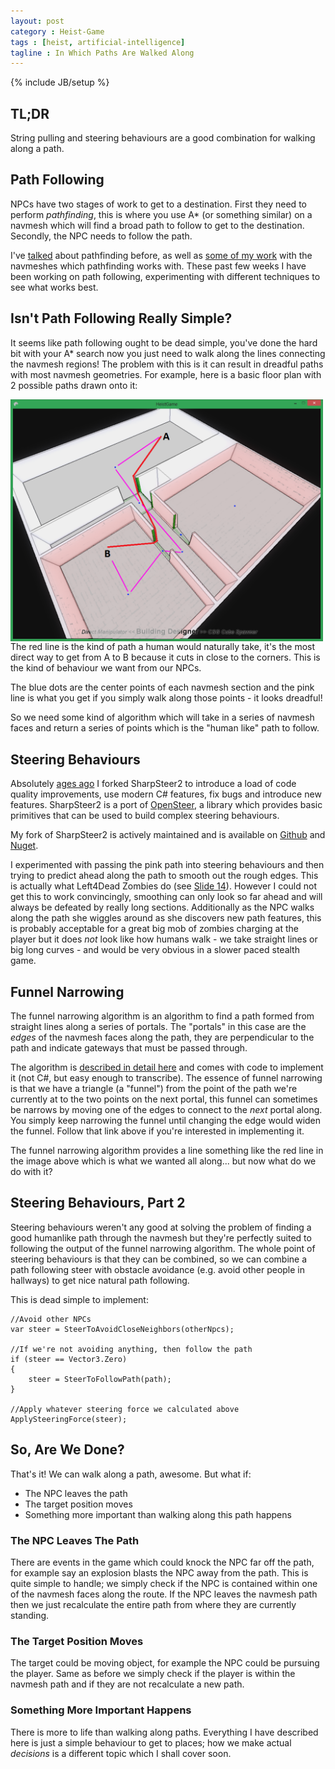 ```yaml
---
layout: post
category : Heist-Game
tags : [heist, artificial-intelligence]
tagline : In Which Paths Are Walked Along
---
```

{% include JB/setup %}


## TL;DR

String pulling and steering behaviours are a good combination for walking along a path.

## Path Following

NPCs have two stages of work to get to a destination. First they need to perform *pathfinding*, this is where you use A\* (or something similar) on a navmesh which will find a broad path to follow to get to the destination. Secondly, the NPC needs to follow the path.

I've [talked](http://martindevans.me/heist-game/2013/04/10/Pathfinding/) about pathfinding before, as well as [some of my work](http://martindevans.me/heist-game/2015/03/27/Cross-Chunk-Navmeshes/) with the navmeshes which pathfinding works with. These past few weeks I have been working on path following, experimenting with different techniques to see what works best.

## Isn't Path Following Really Simple?

It seems like path following ought to be dead simple, you've done the hard bit with your A\* search now you just need to walk along the lines connecting the navmesh regions! The problem with this is it can result in dreadful paths with most navmesh geometries. For example, here is a basic floor plan with 2 possible paths drawn onto it:

<a href="/assets/navmesh-paths.png"><img src="/assets/navmesh-paths.png" align="left" width="500" height="auto" padding="3px"></a>

The red line is the kind of path a human would naturally take, it's the most direct way to get from A to B because it cuts in close to the corners. This is the kind of behaviour we want from our NPCs.

The blue dots are the center points of each navmesh section and the pink line is what you get if you simply walk along those points - it looks dreadful!

So we need some kind of algorithm which will take in a series of navmesh faces and return a series of points which is the "human like" path to follow.

## Steering Behaviours

Absolutely [ages ago](http://martindevans.me/heist-game/2012/07/24/Artificial-Stupidity/) I forked SharpSteer2 to introduce a load of code quality improvements, use modern C# features, fix bugs and introduce new features. SharpSteer2 is a port of [OpenSteer](http://opensteer.sourceforge.net/), a library which provides basic primitives that can be used to build complex steering behaviours.

My fork of SharpSteer2 is actively maintained and is available on [Github](https://github.com/martindevans/SharpSteer2) and [Nuget](https://www.nuget.org/packages/SharpSteer2/).

I experimented with passing the pink path into steering behaviours and then trying to predict ahead along the path to smooth out the rough edges. This is actually what Left4Dead Zombies do (see [Slide 14](https://www.valvesoftware.com/publications/2009/ai_systems_of_l4d_mike_booth.pdf)). However I could not get this to work convincingly, smoothing can only look so far ahead and will always be defeated by really long sections. Additionally as the NPC walks along the path she wiggles around as she discovers new path features, this is probably acceptable for a great big mob of zombies charging at the player but it does *not* look like how humans walk - we take straight lines or big long curves - and would be very obvious in a slower paced stealth game.

## Funnel Narrowing

The funnel narrowing algorithm is an algorithm to find a path formed from straight lines along a series of portals. The "portals" in this case are the *edges* of the navmesh faces along the path, they are perpendicular to the path and indicate gateways that must be passed through.

The algorithm is [described in detail here](http://digestingduck.blogspot.co.uk/2010/03/simple-stupid-funnel-algorithm.html) and comes with code to implement it (not C#, but easy enough to transcribe). The essence of funnel narrowing is that we have a triangle (a "funnel") from the point of the path we're currently at to the two points on the next portal, this funnel can sometimes be narrows by moving one of the edges to connect to the *next* portal along. You simply keep narrowing the funnel until changing the edge would widen the funnel. Follow that link above if you're interested in implementing it.

The funnel narrowing algorithm provides a line something like the red line in the image above which is what we wanted all along... but now what do we do with it?

## Steering Behaviours, Part 2

Steering behaviours weren't any good at solving the problem of finding a good humanlike path through the navmesh but they're perfectly suited to following the output of the funnel narrowing algorithm. The whole point of steering behaviours is that they can be combined, so we can combine a path following steer with obstacle avoidance (e.g. avoid other people in hallways) to get nice natural path following.

This is dead simple to implement:

    //Avoid other NPCs
    var steer = SteerToAvoidCloseNeighbors(otherNpcs);
    
    //If we're not avoiding anything, then follow the path
    if (steer == Vector3.Zero)
    {
        steer = SteerToFollowPath(path);
    }
    
    //Apply whatever steering force we calculated above
    ApplySteeringForce(steer);
    
## So, Are We Done?

That's it! We can walk along a path, awesome. But what if:

 - The NPC leaves the path
 - The target position moves
 - Something more important than walking along this path happens
 
### The NPC Leaves The Path
 
 There are events in the game which could knock the NPC far off the path, for example say an explosion blasts the NPC away from the path. This is quite simple to handle; we simply check if the NPC is contained within one of the navmesh faces along the route. If the NPC leaves the navmesh path then we just recalculate the entire path from where they are currently standing.
 
### The Target Position Moves

The target could be moving object, for example the NPC could be pursuing the player. Same as before we simply check if the player is within the navmesh path and if they are not recalculate a new path.

### Something More Important Happens

There is more to life than walking along paths. Everything I have described here is just a simple behaviour to get to places; how we make actual *decisions* is a different topic which I shall cover soon.